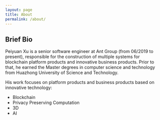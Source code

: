 ```yaml
---
layout: page
title: About
permalink: /about/
---
```


## Brief Bio
Peiyuan Xu is a senior software engineer at Ant Group (from 06/2019 to present), responsible for the construction of multiple 
systems for blockchain platform products and innovative business products. Prior to that, he earned
the Master degrees in computer science and technology from Huazhong University of Science and Technology.

His work focuses on platform products and business products based on innovative technology:
- Blockchain
- Privacy Preserving Computation
- 3D
- AI
